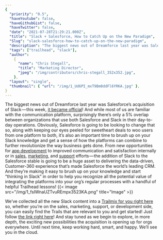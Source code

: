 ```yaml
---
{
  "priority": "0.5",
  "haveYoutube": false,
  "haveGithubGist": false,
  "haveTwitter": false,
  "date": "2021-07-28T21:29:21.000Z",
  "title": "Slack + Salesforce, How to Catch Up on the New Paradigm",
  "Slug": "slack-salesforce-how-to-catch-up-on-the-new-paradigm",
  "description": "The biggest news out of Dreamforce last year was Salesforce’s acquisition of Slack — this week, it became official!",
  "tags": ["trailhead", "slack"],
  "author":
    {
      "name": "Chris Stegall",
      "title": "Marketing Director",
      "jpeg": "/img/contributors/chris-stegall_352x352.jpg",
    },
  "layout": "single",
  "thumbnail": { "url": "/img/1_Ud6PI_mxT9Bm0ddFl6YRKA.jpg" },
}
---
```


The biggest news out of Dreamforce last year was Salesforce’s acquisition of Slack — this week, [it became official](https://www.salesforce.com/news/press-releases/2021/07/21/salesforce-slack-deal-close/)! And while most of us are familiar with the communication platform, surprisingly there’s only a 5% overlap between organizations that use both Salesforce and Slack in their day-to-day operations.
Obviously, Salesforce is going to be looking to change that so, along with keeping our eyes peeled for sweetheart deals to woo users from one platform to both, it’s also an important time to brush up on your Slack knowledge and get a sense of how the platforms can combine to further revolutionize the way business gets done.
From new opportunities for [app development](https://trailhead.salesforce.com/content/learn/modules/slack-app-development-with-bolt?trailmix_creator_id=cstegall&trailmix_slug=slack-for-salesforce-users) to improved communication and satisfaction internally or in [sales](https://trailhead.salesforce.com/content/learn/modules/slack-first-sales?trailmix_creator_id=cstegall&trailmix_slug=slack-for-salesforce-users), [marketing](https://trailhead.salesforce.com/content/learn/modules/slack-first-marketing?trailmix_creator_id=cstegall&trailmix_slug=slack-for-salesforce-users), and [support](https://trailhead.salesforce.com/content/learn/modules/slack-first-service?trailmix_creator_id=cstegall&trailmix_slug=slack-for-salesforce-users) efforts — the addition of Slack to the Salesforce stable is going to be a huge asset to delivering the data-driven, Customer-360 experience that’s made Salesforce the world’s leading CRM.
And they’re making it easy to brush up on your knowledge and start “thinking in Slack” in order to help you recognize all the potential value of integrating the platforms into your org’s regular processes with a handful of helpful Trailhead lessons!
{{< image src="/img/1_fsIWnaUZTvuREmpx3523KA.png" title="Image" >}}

We’ve collected all the new Slack content into a [Trailmix for you right here](https://trailhead.salesforce.com/users/cstegall/trailmixes/slack-for-salesforce-users) so, whether you’re on the sales, marketing, support, or development side, you can easily find the Trails that are relevant to you and get started! Just follow [the link right here](https://trailhead.salesforce.com/users/cstegall/trailmixes/slack-for-salesforce-users)!
And stay tuned as we begin to explore, in more depth, the exciting new possibilities the acquisition is opening up for orgs everywhere.
Until next time, keep working hard, smart, and happy. We’ll see you in the cloud.
